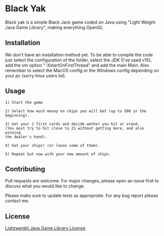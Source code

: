 # Black Yak

Black yak is a simple Black Jack game coded on Java using "Light Weight Java Game Library", making everything OpenGL

## Installation

We don't have an installation method yet.
To be able to compile the code just select the configuration of the folder, select the JDK (I've used v15), add the vm option "-XstartOnFirstThread" and 
add the main Main. Also remember to select the MacOS config or the Windows config depending on your pc (sorry linux users lol).

## Usage

```
1) Start the game

2) Select how much money on chips you will bet (up to 500 in the beginning).

3) Get your 2 first cards and decide wether you hit or stand.
(You must try to hit close to 21 without getting more, and also winning
the dealer's hand).

4) Get your chips! (or loose some of them).

5) Repeat but now with your new amount of chips.
```

## Contributing

Pull requests are welcome. For major changes, please open an issue first to discuss what you would like to change.

Please make sure to update tests as appropriate. For any bug report please contact me.

## License

[Lightweight Java Game Library License](https://www.lwjgl.org/license)
